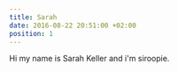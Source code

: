 ```yaml
---
title: Sarah
date: 2016-08-22 20:51:00 +02:00
position: 1
---
```


Hi my name is Sarah Keller and i'm siroopie.

